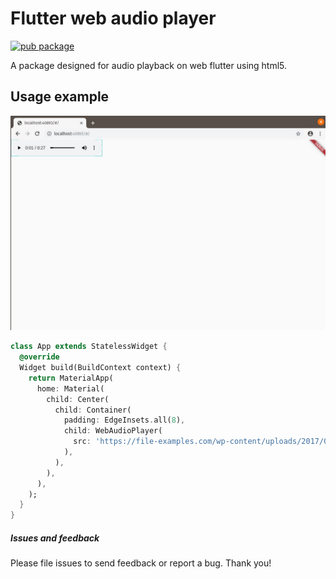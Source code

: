 # Flutter web audio player
[![pub package](https://img.shields.io/badge/Pub-v0.0.1-red)](https://pub.dev/packages/flutter_web_audio_player)

A package designed for audio playback on web flutter using html5.

## Usage example

![](https://github.com/AlvaroVasconcelos/flutter_web_audio_player/raw/master/screenshots/0.jpg)


``` dart 
class App extends StatelessWidget {
  @override
  Widget build(BuildContext context) {
    return MaterialApp(
      home: Material(
        child: Center(
          child: Container(
            padding: EdgeInsets.all(8),
            child: WebAudioPlayer(
              src: 'https://file-examples.com/wp-content/uploads/2017/04/file_example_MP4_480_1_5MG.mp4',
            ),
          ),
        ),
      ),
    );
  }
}

```
##### Issues and feedback 
Please file issues to send feedback or report a bug. Thank you!

